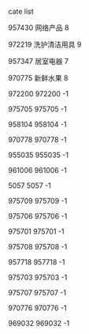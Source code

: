 cate list

957430 网络产品 8

972219 洗护清洁用具 9

957347 居室电器 7

970775 新鲜水果 8

972200 972200 -1

975705 975705 -1

958104 958104 -1

970778 970778 -1

955035 955035 -1

961006 961006 -1

5057 5057 -1

975709 975709 -1

975706 975706 -1

975701 975701 -1

975708 975708 -1

957718 957718 -1

975703 975703 -1

975707 975707 -1

970776 970776 -1

969032 969032 -1

